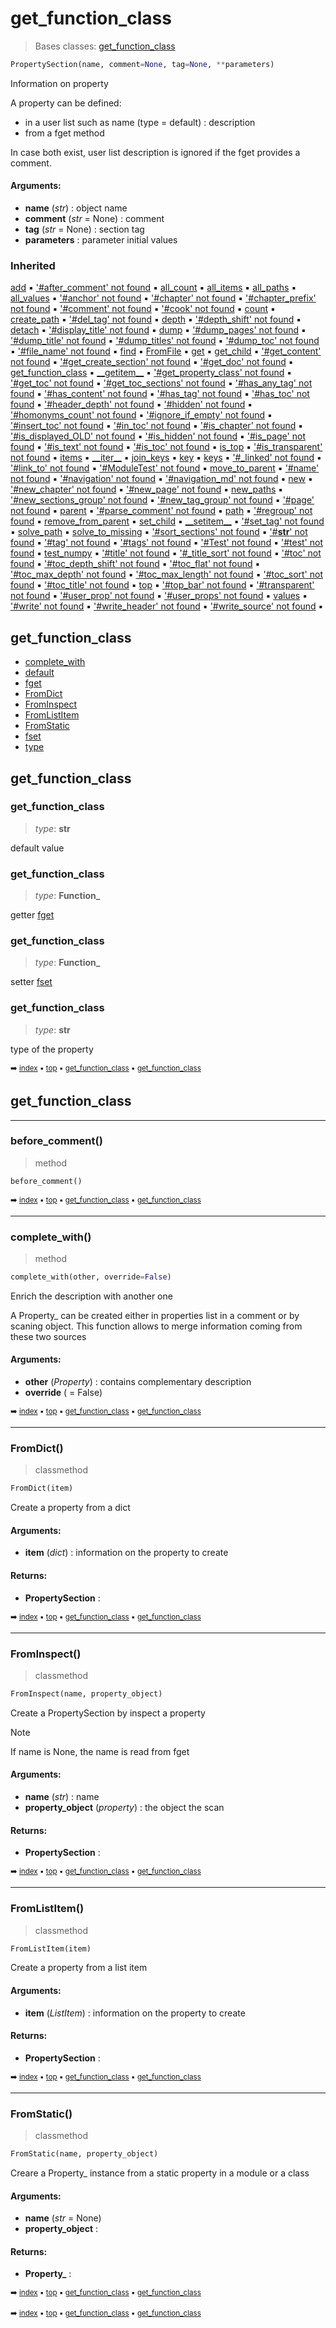 # get_function_class

> Bases classes: [get_function_class](get_f2-get_function_class.md)

``` python
PropertySection(name, comment=None, tag=None, **parameters)
```

Information on property

A property can be defined:
- in a user list such as name (type = default) : description
- from a fget method

In case both exist, user list description is ignored if the
fget provides a comment.

#### Arguments:
- **name** (_str_) : object name
- **comment** (_str_ = None) : comment
- **tag** (_str_ = None) : section tag
- **parameters** : parameter initial values

### Inherited

[add](tree-tree.md#add) :black_small_square: ['#after_comment' not found]() :black_small_square: [all_count](tree-tree.md#all_count) :black_small_square: [all_items](tree-tree.md#all_items) :black_small_square: [all_paths](tree-tree.md#all_paths) :black_small_square: [all_values](tree-tree.md#all_values) :black_small_square: ['#anchor' not found]() :black_small_square: ['#chapter' not found]() :black_small_square: ['#chapter_prefix' not found]() :black_small_square: ['#comment' not found]() :black_small_square: ['#cook' not found]() :black_small_square: [count](tree-tree.md#count) :black_small_square: [create_path](tree-tree.md#create_path) :black_small_square: ['#del_tag' not found]() :black_small_square: [depth](tree-tree.md#depth) :black_small_square: ['#depth_shift' not found]() :black_small_square: [detach](tree-tree.md#detach) :black_small_square: ['#display_title' not found]() :black_small_square: [dump](tree-tree.md#dump) :black_small_square: ['#dump_pages' not found]() :black_small_square: ['#dump_title' not found]() :black_small_square: ['#dump_titles' not found]() :black_small_square: ['#dump_toc' not found]() :black_small_square: ['#file_name' not found]() :black_small_square: [find](tree-tree.md#find) :black_small_square: [FromFile](tree-tree.md#fromfile) :black_small_square: [get](tree-tree.md#get) :black_small_square: [get_child](tree-treelist.md#get_child) :black_small_square: ['#get_content' not found]() :black_small_square: ['#get_create_section' not found]() :black_small_square: ['#get_doc' not found]() :black_small_square: [get_function_class](get_f2-get_function_class.md#get_function_class) :black_small_square: [\_\_getitem__](tree-tree.md#__getitem__) :black_small_square: ['#get_property_class' not found]() :black_small_square: ['#get_toc' not found]() :black_small_square: ['#get_toc_sections' not found]() :black_small_square: ['#has_any_tag' not found]() :black_small_square: ['#has_content' not found]() :black_small_square: ['#has_tag' not found]() :black_small_square: ['#has_toc' not found]() :black_small_square: ['#header_depth' not found]() :black_small_square: ['#hidden' not found]() :black_small_square: ['#homonyms_count' not found]() :black_small_square: ['#ignore_if_empty' not found]() :black_small_square: ['#insert_toc' not found]() :black_small_square: ['#in_toc' not found]() :black_small_square: ['#is_chapter' not found]() :black_small_square: ['#is_displayed_OLD' not found]() :black_small_square: ['#is_hidden' not found]() :black_small_square: ['#is_page' not found]() :black_small_square: ['#is_text' not found]() :black_small_square: ['#is_toc' not found]() :black_small_square: [is_top](tree-tree.md#is_top) :black_small_square: ['#is_transparent' not found]() :black_small_square: [items](tree-treelist.md#items) :black_small_square: [\_\_iter__](tree-tree.md#__iter__) :black_small_square: [join_keys](tree-tree.md#join_keys) :black_small_square: [key](tree-tree.md#key) :black_small_square: [keys](tree-treelist.md#keys) :black_small_square: ['#_linked' not found]() :black_small_square: ['#link_to' not found]() :black_small_square: ['#ModuleTest' not found]() :black_small_square: [move_to_parent](tree-tree.md#move_to_parent) :black_small_square: ['#name' not found]() :black_small_square: ['#navigation' not found]() :black_small_square: ['#navigation_md' not found]() :black_small_square: [new](tree-tree.md#new) :black_small_square: ['#new_chapter' not found]() :black_small_square: ['#new_page' not found]() :black_small_square: [new_paths](tree-tree.md#new_paths) :black_small_square: ['#new_sections_group' not found]() :black_small_square: ['#new_tag_group' not found]() :black_small_square: ['#page' not found]() :black_small_square: [parent](tree-tree.md#parent) :black_small_square: ['#parse_comment' not found]() :black_small_square: [path](tree-tree.md#path) :black_small_square: ['#regroup' not found]() :black_small_square: [remove_from_parent](tree-treelist.md#remove_from_parent) :black_small_square: [set_child](tree-treelist.md#set_child) :black_small_square: [\_\_setitem__](tree-tree.md#__setitem__) :black_small_square: ['#set_tag' not found]() :black_small_square: [solve_path](tree-tree.md#solve_path) :black_small_square: [solve_to_missing](tree-tree.md#solve_to_missing) :black_small_square: ['#sort_sections' not found]() :black_small_square: ['#__str__' not found]() :black_small_square: ['#tag' not found]() :black_small_square: ['#tags' not found]() :black_small_square: ['#Test' not found]() :black_small_square: ['#test' not found]() :black_small_square: [test_numpy](tree-tree.md#test_numpy) :black_small_square: ['#title' not found]() :black_small_square: ['#_title_sort' not found]() :black_small_square: ['#toc' not found]() :black_small_square: ['#toc_depth_shift' not found]() :black_small_square: ['#toc_flat' not found]() :black_small_square: ['#toc_max_depth' not found]() :black_small_square: ['#toc_max_length' not found]() :black_small_square: ['#toc_sort' not found]() :black_small_square: ['#toc_title' not found]() :black_small_square: [top](tree-tree.md#top) :black_small_square: ['#top_bar' not found]() :black_small_square: ['#transparent' not found]() :black_small_square: ['#user_prop' not found]() :black_small_square: ['#user_props' not found]() :black_small_square: [values](tree-treelist.md#values) :black_small_square: ['#write' not found]() :black_small_square: ['#write_header' not found]() :black_small_square: ['#write_source' not found]() :black_small_square:

## get_function_class

- [complete_with](pydoc-propertysection.md#complete_with)
- [default](pydoc-propertysection.md#default)
- [fget](pydoc-propertysection.md#fget)
- [FromDict](pydoc-propertysection.md#fromdict)
- [FromInspect](pydoc-propertysection.md#frominspect)
- [FromListItem](pydoc-propertysection.md#fromlistitem)
- [FromStatic](pydoc-propertysection.md#fromstatic)
- [fset](pydoc-propertysection.md#fset)
- [type](pydoc-propertysection.md#type)

## get_function_class



### get_function_class

> _type_: **str**
>

default value

### get_function_class

> _type_: **Function_**
>

getter [fget](pydoc-propertysection.md#fget)

### get_function_class

> _type_: **Function_**
>

setter [fset](pydoc-propertysection.md#fset)

### get_function_class

> _type_: **str**
>

type of the property

<sub>:arrow_right: [index](index.md) :black_small_square: [top](#get_function_class) :black_small_square: [get_function_class](#get_function_class) :black_small_square: [get_function_class](get_f2-get_function_class.md)</sub>

## get_function_class



----------
### before_comment()

> method

``` python
before_comment()
```

<sub>:arrow_right: [index](index.md) :black_small_square: [top](#get_function_class) :black_small_square: [get_function_class](#get_function_class) :black_small_square: [get_function_class](get_f2-get_function_class.md#get_function_class-11)</sub>

----------
### complete_with()

> method

``` python
complete_with(other, override=False)
```

Enrich the description with another one

A Property_ can be created either in properties list in a comment
or by scaning object.
This function allows to merge information coming from these two sources

#### Arguments:
- **other** (_Property_) : contains complementary description
- **override** ( = False)

<sub>:arrow_right: [index](index.md) :black_small_square: [top](#get_function_class) :black_small_square: [get_function_class](#get_function_class) :black_small_square: [get_function_class](get_f2-get_function_class.md#get_function_class-11)</sub>

----------
### FromDict()

> classmethod

``` python
FromDict(item)
```

Create a property from a dict

#### Arguments:
- **item** (_dict_) : information on the property to create



#### Returns:
- **PropertySection** :

<sub>:arrow_right: [index](index.md) :black_small_square: [top](#get_function_class) :black_small_square: [get_function_class](#get_function_class) :black_small_square: [get_function_class](get_f2-get_function_class.md#get_function_class-11)</sub>

----------
### FromInspect()

> classmethod

``` python
FromInspect(name, property_object)
```

Create a PropertySection by inspect a property

> [!NOTE]
> If name is None, the name is read from fget

#### Arguments:
- **name** (_str_) : name
- **property_object** (_property_) : the object the scan



#### Returns:
- **PropertySection** :

<sub>:arrow_right: [index](index.md) :black_small_square: [top](#get_function_class) :black_small_square: [get_function_class](#get_function_class) :black_small_square: [get_function_class](get_f2-get_function_class.md#get_function_class-11)</sub>

----------
### FromListItem()

> classmethod

``` python
FromListItem(item)
```

Create a property from a list item

#### Arguments:
- **item** (_ListItem_) : information on the property to create



#### Returns:
- **PropertySection** :

<sub>:arrow_right: [index](index.md) :black_small_square: [top](#get_function_class) :black_small_square: [get_function_class](#get_function_class) :black_small_square: [get_function_class](get_f2-get_function_class.md#get_function_class-11)</sub>

----------
### FromStatic()

> classmethod

``` python
FromStatic(name, property_object)
```

Creare a Property_ instance from a static property in a module or a class

#### Arguments:
- **name** (_str_ = None)
- **property_object** : 



#### Returns:
- **Property_** :

<sub>:arrow_right: [index](index.md) :black_small_square: [top](#get_function_class) :black_small_square: [get_function_class](#get_function_class) :black_small_square: [get_function_class](get_f2-get_function_class.md#get_function_class-11)</sub>

<sub>:arrow_right: [index](index.md) :black_small_square: [top](#get_function_class) :black_small_square: [get_function_class](#get_function_class) :black_small_square: [get_function_class](get_f2-get_function_class.md)</sub>